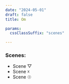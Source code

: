 ```yaml
---
date: "2024-05-01"
draft: false
title: Om

params:
  cssClassSuffix: "scenes"

---
```


### Scenes:

- Scene &#9661;
- Scene &#9747;
- Scene &#9737;

